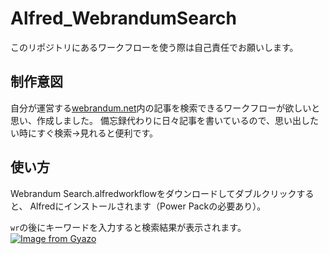 # Alfred_WebrandumSearch
このリポジトリにあるワークフローを使う際は自己責任でお願いします。

## 制作意図
自分が運営する[webrandum.net](https://webrandum.net/)内の記事を検索できるワークフローが欲しいと思い、作成しました。
備忘録代わりに日々記事を書いているので、思い出したい時にすぐ検索→見れると便利です。

## 使い方
Webrandum Search.alfredworkflowをダウンロードしてダブルクリックすると、
Alfredにインストールされます（Power Packの必要あり）。

`wr`の後にキーワードを入力すると検索結果が表示されます。
[![Image from Gyazo](https://i.gyazo.com/94e1b4a237aa5f7c32b01017b2aad648.png)](https://gyazo.com/94e1b4a237aa5f7c32b01017b2aad648)
